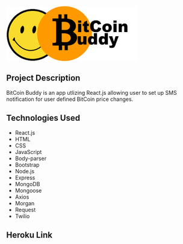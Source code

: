 <p align="left">
  <img src="/screenshots/BitCoin_Buddy_logo.png" width="350"/>
</p>

## Project Description

BitCoin Buddy is an app utlizing React.js allowing user to set up SMS notification for user defined BitCoin price changes. 

## Technologies Used

* React.js
* HTML
* CSS
* JavaScript
* Body-parser
* Bootstrap
* Node.js
* Express
* MongoDB
* Mongoose
* Axios
* Morgan
* Request
* Twilio


## Heroku Link